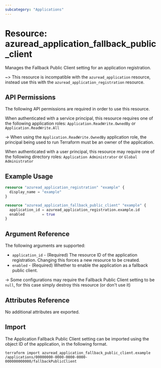 ```yaml
---
subcategory: "Applications"
---
```


# Resource: azuread_application_fallback_public_client

Manages the Fallback Public Client setting for an application registration.

~> This resource is incompatible with the `azuread_application` resource, instead use this with the `azuread_application_registration` resource.

## API Permissions

The following API permissions are required in order to use this resource.

When authenticated with a service principal, this resource requires one of the following application roles: `Application.ReadWrite.OwnedBy` or `Application.ReadWrite.All`

-> When using the `Application.ReadWrite.OwnedBy` application role, the principal being used to run Terraform must be an owner of the application.

When authenticated with a user principal, this resource may require one of the following directory roles: `Application Administrator` or `Global Administrator`

## Example Usage

```terraform
resource "azuread_application_registration" "example" {
  display_name = "example"
}

resource "azuread_application_fallback_public_client" "example" {
  application_id = azuread_application_registration.example.id
  enabled        = true
}
```

## Argument Reference

The following arguments are supported:

* `application_id` - (Required) The resource ID of the application registration. Changing this forces a new resource to be created.
* `enabled` - (Required) Whether to enable the application as a fallback public client.

-> Some configurations may require the Fallback Public Client setting to be `null`, for this case simply destroy this resource (or don't use it)

## Attributes Reference

No additional attributes are exported.

## Import

The Application Fallback Public Client setting can be imported using the object ID of the application, in the following format.

```shell
terraform import azuread_application_fallback_public_client.example /applications/00000000-0000-0000-0000-000000000000/fallbackPublicClient
```
